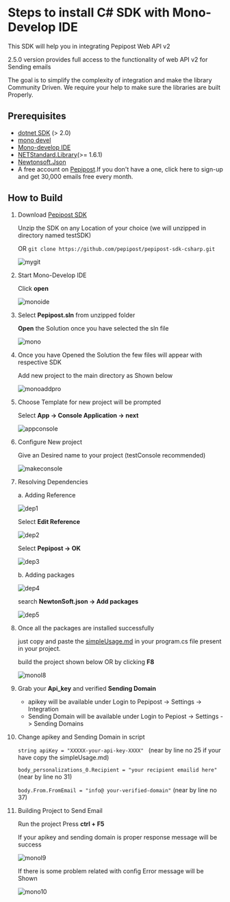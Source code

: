 # Steps to install C# SDK with Mono-Develop IDE

  This SDK will help you in integrating Pepipost Web API v2

  2.5.0 version provides full access to the functionality of web API v2 for Sending emails

  The goal is to simplify the complexity of integration and make the library Community Driven. 
  We require your help to make sure the libraries are built Properly.
  
## Prerequisites
    
   * [dotnet SDK](https://www.microsoft.com/net/download/dotnet-core/2.0) (> 2.0)
   * [mono devel](https://www.mono-project.com/download/stable/)
   * [Mono-develop IDE](https://www.monodevelop.com/download/)
   * [NETStandard.Library](https://www.nuget.org/packages/NETStandard.Library/)(>= 1.6.1)
   * [Newtonsoft.Json](https://www.nuget.org/packages/Newtonsoft.Json/)
   * A free account on [Pepipost](https://app.pepipost.com/index.php/signup/registeruser).If you don't have a one, click here to sign-up and get 30,000 emails free every month.

## How to Build

   1. Download [Pepipost SDK](https://github.com/pepipost/pepipost-sdk-csharp/archive/master.zip)
   
      Unzip the SDK on any Location of your choice (we will unzipped in directory named testSDK)
            
      OR ```git clone https://github.com/pepipost/pepipost-sdk-csharp.git```
      
      ![mygit](http://app1.falconide.com/integration_imgs/csharp-mono/1.png)
      
   2. Start Mono-Develop IDE
   
      Click **open**
      
      ![monoide](http://app1.falconide.com/integration_imgs/csharp-mono/2.png)
      
   3. Select **Pepipost.sln** from unzipped folder 
   
      **Open** the Solution once you have selected the sln file 
   
      ![mono](http://app1.falconide.com/integration_imgs/csharp-mono/3.png)
      
   4. Once you have Opened the Solution the few files will appear with respective SDK
   
      Add new project to the main directory as Shown below
      
      ![monoaddpro](http://app1.falconide.com/integration_imgs/csharp-mono/4.png)
      
   5. Choose Template for new project will be prompted
   
      Select **App -> Console Application -> next**
      
      ![appconsole](http://app1.falconide.com/integration_imgs/csharp-mono/5.png)
      
   6. Configure New project
   
      Give an Desired name to your project (testConsole recommended)
      
      ![makeconsole](http://app1.falconide.com/integration_imgs/csharp-mono/6.png)
      
   7. Resolving Dependencies
   
      a. Adding Reference 
      
      ![dep1](http://app1.falconide.com/integration_imgs/csharp-mono/7.png)
      
      Select **Edit Reference**
        
      ![dep2](http://app1.falconide.com/integration_imgs/csharp-mono/8.png)
        
      Select **Pepipost -> OK**
         
      ![dep3](http://app1.falconide.com/integration_imgs/csharp-mono/9.png)
         
       b. Adding packages
       
       ![dep4](http://app1.falconide.com/integration_imgs/csharp-mono/10.png)
          
       search **NewtonSoft.json -> Add packages**
          
       ![dep5](http://app1.falconide.com/integration_imgs/csharp-mono/11.png)
          
   8. Once all the packages are installed successfully 
   
      just copy and paste the [simpleUsage.md](https://github.com/hellovikram/pepipost-csharp/blob/master/simpleUsage.md) in your program.cs file present in your project.
      
      build the project shown below OR by clicking **F8**
      
      ![monol8](http://app1.falconide.com/integration_imgs/csharp-mono/l8.png)
        
   9.  Grab your **Api_key** and verified **Sending Domain**
   
       * apikey will be available under Login to Pepipost -> Settings -> Integration
       * Sending Domain will be available under Login to Pepiost -> Settings -> Sending Domains
      
   10. Change apikey and Sending Domain in script 
   
       ```string apiKey = "XXXXX-your-api-key-XXXX" ``` (near by line no 25 if your have copy the simpleUsage.md)
           
       ```body_personalizations_0.Recipient = "your recipient emailid here"``` (near by line no 31)
     
       ```body.From.FromEmail = "info@ your-verified-domain"``` (near by line no 37)
     
   11.  Building Project to Send Email
   
        Run the project Press **ctrl + F5**
      
        If your apikey and sending domain is proper response message will be success 
      
        ![monol9](http://app1.falconide.com/integration_imgs/csharp-mono/l9.png)
      
        If there is some problem related with config Error message will be Shown
      
        ![mono10](http://app1.falconide.com/integration_imgs/csharp-mono/l10.png)

      

